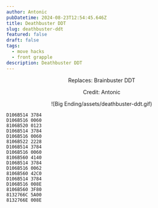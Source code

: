 ```yaml
---
author: Antonic
pubDatetime: 2024-08-23T12:54:45.646Z
title: Deathbuster DDT
slug: deathbuster-ddt
featured: false
draft: false
tags:
  - move hacks
  - front grapple
description: Deathbuster DDT
---
```

<center>
Replaces: Brainbuster DDT <p>
Credit: Antonic

![Big Ending/assets/deathbuster-ddt.gif)
</center>

```text
D106B514 3784
D106B516 0060
8106B520 0123
D106B514 3784
D106B516 0060
8106B522 2228
D106B514 3784
D106B516 0060
8106B560 4140
D106B514 3784
D106B516 0062
8106B560 42C0
D106B514 3784
D106B516 008E
8106B560 3F80
8132766C 5A00
8132766E 008E
```
